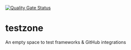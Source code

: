 [![Quality Gate Status](https://sonarcloud.io/api/project_badges/measure?project=JakeUskoski_testzone&metric=alert_status)](https://sonarcloud.io/dashboard?id=JakeUskoski_testzone)

# testzone

An empty space to test frameworks & GitHub integrations

